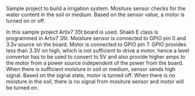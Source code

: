Sample project to build a irrigation system.
Mositure sensor checks for the water content in the soil or medium.
Based on the sensor value, a motor is turned on or off.

In this sample project Artix7 35t board is used. Shakti E class is programmed
in Artix7 35t. 
Moisture sensor is connected to GPIO pin 0 and 3.3v source on the board.
Motor is connected to GPIO pin 7. GPIO provides less than 3.3V on high,
which is not sufficient to drive a motor, hence a level convertor has 
to be used to convert to 5V and also provide higher amps to the motor 
from a power source independent of the power from the board.
When there is sufficient moisture in soil or medium, sensor sends high signal.
Based on the signal state, motor is turned off. When there is no moisture
in the soil, there is no signal from mositure sensor and motor will be turned on.



